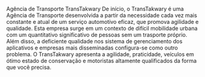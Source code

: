 Agência de Transporte TransTakwary
De início, o TransTakwary é uma Agência de Transporte desenvolvida a partir da
necessidade cada vez mais constante e atual de um serviço automotivo eficaz, que 
promova agilidade e qualidade. Esta empresa surge em um contexto de difícil 
mobilidade urbana com um quantitativo significativo de pessoas sem um trasporte 
próprio. Além disso, a deficiente qualidade nos sistema de gerenciamento dos 
aplicativos e empresas mais disseminadas configura-se como outro problema.
O TransTakwary apresenta a agilidade, praticidade, veículos em ótimo estado 
de conservação e motoristas altamente qualificados da forma que você precisa.
